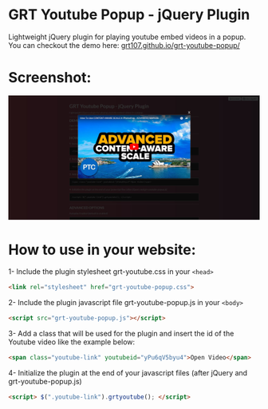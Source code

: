 # GRT Youtube Popup - jQuery Plugin
Lightweight jQuery plugin for playing youtube embed videos in a popup. 
You can checkout the demo here: [grt107.github.io/grt-youtube-popup/](http://grt107.github.io/grt-youtube-popup/)

# Screenshot:
![Alt text](/screenshot.jpg?raw=true "Demo Screenshot")

# How to use in your website:
1- Include the plugin stylesheet grt-youtube.css in your ```<head>```

  ```html
  <link rel="stylesheet" href="grt-youtube-popup.css">
  ```

2- Include the plugin javascript file grt-youtube-popup.js in your ```<body>```

  ```html
  <script src="grt-youtube-popup.js"></script>
  ```

3- Add a class that will be used for the plugin and insert the id of the Youtube video like the example below:

  ```html
  <span class="youtube-link" youtubeid="yPu6qV5byu4">Open Video</span>
  ```
  
4- Initialize the plugin at the end of your javascript files (after jQuery and grt-youtube-popup.js)
  ```html
  <script> $(".youtube-link").grtyoutube(); </script>
  ```
